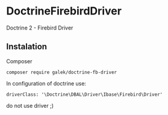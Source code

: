 # DoctrineFirebirdDriver
Doctrine 2 - Firebird Driver

## Instalation

Composer
```
composer require galek/doctrine-fb-driver
```

In configuration of doctrine use:
```
driverClass: '\Doctrine\DBAL\Driver\Ibase\Firebird\Driver'
```
do not use driver ;)